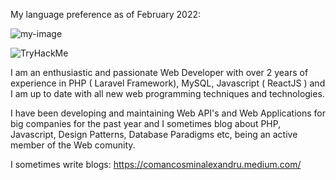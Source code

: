 My language preference as of February 2022:

![my-image](https://user-images.githubusercontent.com/59416533/153570198-19d2bc2b-4a1c-41d9-b6c4-fab1b97dd7d3.png)
<script src="https://tryhackme.com/badge/1573702"></script>
<img src="https://tryhackme-badges.s3.amazonaws.com/comancosmin112.png" alt="TryHackMe">

I am an enthusiastic and passionate Web Developer with over 2 years of experience in PHP ( Laravel Framework), MySQL, Javascript ( ReactJS ) and I am up to date with all new web programming techniques and technologies.

I have been developing and maintaining Web API's and Web Applications for big companies for the past year and I sometimes blog about PHP, Javascript, Design Patterns, Database Paradigms etc, being an active member of the Web comunity.

I sometimes write blogs: https://comancosminalexandru.medium.com/
